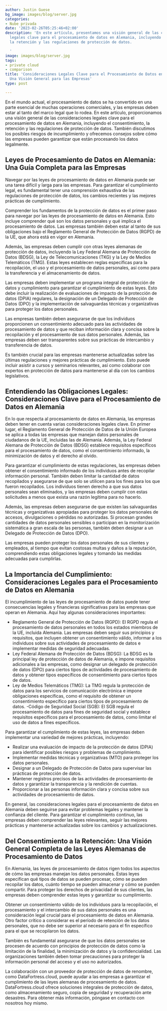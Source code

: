 ```yaml
---
author: Justin Guese
bg_image: images/blog/server.jpg
categories:
- Nube privada
date: '2023-02-26T05:25:46+02:00'
description: 'En este artículo, presentamos una visión general de las consideraciones
  legales clave para el procesamiento de datos en Alemania, incluyendo el consentimiento,
  la retención y las regulaciones de protección de datos.

  '
image: images/blog/server.jpg
tags:
- private cloud
- comparison
title: 'Consideraciones Legales Clave para el Procesamiento de Datos en Alemania:
  Una Visión General para las Empresas'
type: post

---
```

En el mundo actual, el procesamiento de datos se ha convertido en una parte esencial de muchas operaciones comerciales, y las empresas deben estar al tanto del marco legal que lo rodea. En este artículo, proporcionamos una visión general de las consideraciones legales clave para el procesamiento de datos en Alemania, incluyendo el consentimiento, la retención y las regulaciones de protección de datos. También discutimos los posibles riesgos de incumplimiento y ofrecemos consejos sobre cómo las empresas pueden garantizar que están procesando los datos legalmente.

## Leyes de Procesamiento de Datos en Alemania: Una Guía Completa para las Empresas

Navegar por las leyes de procesamiento de datos en Alemania puede ser una tarea difícil y larga para las empresas. Para garantizar el cumplimiento legal, es fundamental tener una comprensión exhaustiva de las regulaciones de protección de datos, los cambios recientes y las mejores prácticas de cumplimiento.

Comprender los fundamentos de la protección de datos es el primer paso para navegar por las leyes de procesamiento de datos en Alemania. Esto incluye comprender qué son los datos personales y qué implica el procesamiento de datos. Las empresas también deben estar al tanto de sus obligaciones bajo el Reglamento General de Protección de Datos (RGPD) de la UE, que ahora está en vigor en Alemania.

Además, las empresas deben cumplir con otras leyes alemanas de protección de datos, incluyendo la Ley Federal Alemana de Protección de Datos (BDSG), la Ley de Telecomunicaciones (TKG) y la Ley de Medios Telemáticos (TMG). Estas leyes establecen reglas específicas para la recopilación, el uso y el procesamiento de datos personales, así como para la transferencia y el almacenamiento de datos.

Las empresas deben implementar un programa integral de protección de datos y cumplimiento para garantizar el cumplimiento de estas leyes. Esto debe incluir la realización de evaluaciones de impacto de la protección de datos (DPIA) regulares, la designación de un Delegado de Protección de Datos (DPO) y la implementación de salvaguardas técnicas y organizativas para proteger los datos personales.

Las empresas también deben asegurarse de que los individuos proporcionen un consentimiento adecuado para las actividades de procesamiento de datos y que reciban información clara y concisa sobre la recopilación y el procesamiento de sus datos personales. Además, las empresas deben ser transparentes sobre sus prácticas de intercambio y transferencia de datos.

Es también crucial para las empresas mantenerse actualizadas sobre las últimas regulaciones y mejores prácticas de cumplimiento. Esto puede incluir asistir a cursos y seminarios relevantes, así como colaborar con expertos en protección de datos para mantenerse al día con los cambios legislativos.

## Entendiendo las Obligaciones Legales: Consideraciones Clave para el Procesamiento de Datos en Alemania

En lo que respecta al procesamiento de datos en Alemania, las empresas deben tener en cuenta varias consideraciones legales clave. En primer lugar, el Reglamento General de Protección de Datos de la Unión Europea se aplica a todas las empresas que manejan datos personales de ciudadanos de la UE, incluidas las de Alemania. Además, la Ley Federal Alemana de Protección de Datos (BDSG) establece requisitos específicos para el procesamiento de datos, como el consentimiento informado, la minimización de datos y el derecho al olvido.

Para garantizar el cumplimiento de estas regulaciones, las empresas deben obtener el consentimiento informado de los individuos antes de recopilar información personal. También deben limitar la cantidad de datos recopilados y asegurarse de que solo se utilicen para los fines para los que fueron recopilados. Los individuos tienen derecho a que sus datos personales sean eliminados, y las empresas deben cumplir con estas solicitudes a menos que exista una razón legítima para no hacerlo.

Además, las empresas deben asegurarse de que existen las salvaguardas técnicas y organizativas apropiadas para proteger los datos personales de accesos, divulgaciones o pérdidas no autorizadas. Si procesan grandes cantidades de datos personales sensibles o participan en la monitorización sistemática a gran escala de las personas, también deben designar a un Delegado de Protección de Datos (DPO).

Las empresas pueden proteger los datos personales de sus clientes y empleados, al tiempo que evitan costosas multas y daños a la reputación, comprendiendo estas obligaciones legales y tomando las medidas adecuadas para cumplirlas.

## La Importancia del Cumplimiento: Consideraciones Legales para el Procesamiento de Datos en Alemania

El incumplimiento de las leyes de procesamiento de datos puede tener consecuencias legales y financieras significativas para las empresas que operan en Alemania.
Aquí hay algunas consideraciones importantes:

- Reglamento General de Protección de Datos (RGPD): El RGPD regula el procesamiento de datos personales en todos los estados miembros de la UE, incluida Alemania. Las empresas deben seguir sus principios y requisitos, que incluyen obtener un consentimiento válido, informar a los individuos sobre sus actividades de procesamiento de datos e implementar medidas de seguridad adecuadas.
- Ley Federal Alemana de Protección de Datos (BDSG): La BDSG es la principal ley de protección de datos de Alemania, e impone requisitos adicionales a las empresas, como designar un delegado de protección de datos (DPO) para ciertos tipos de actividades de procesamiento de datos y obtener tipos específicos de consentimiento para ciertos tipos de datos.
- Ley de Medios Telemáticos (TMG): La TMG regula la protección de datos para los servicios de comunicación electrónica e impone obligaciones específicas, como el requisito de obtener un consentimiento específico para ciertos tipos de procesamiento de datos.
-Código de Seguridad Social (SGB): El SGB regula el procesamiento de datos para fines de seguridad social y establece requisitos específicos para el procesamiento de datos, como limitar el uso de datos a fines específicos.

Para garantizar el cumplimiento de estas leyes, las empresas deben implementar una variedad de mejores prácticas, incluyendo:

- Realizar una evaluación de impacto de la protección de datos (DPIA) para identificar posibles riesgos y problemas de cumplimiento.
- Implementar medidas técnicas y organizativas (MTO) para proteger los datos personales.
- Designar a un Delegado de Protección de Datos para supervisar las prácticas de protección de datos.
- Mantener registros precisos de las actividades de procesamiento de datos y garantizar la transparencia y la rendición de cuentas.
- Proporcionar a las personas información clara y concisa sobre sus actividades de procesamiento de datos.

En general, las consideraciones legales para el procesamiento de datos en Alemania deben seguirse para evitar problemas legales y mantener la confianza del cliente. Para garantizar el cumplimiento continuo, las empresas deben comprender las leyes relevantes, seguir las mejores prácticas y mantenerse actualizadas sobre los cambios y actualizaciones.

## Del Consentimiento a la Retención: Una Visión General Completa de las Leyes Alemanas de Procesamiento de Datos

En Alemania, las leyes de procesamiento de datos rigen todos los aspectos de cómo las empresas manejan los datos personales. Estas leyes especifican qué tipos de datos se pueden procesar, cómo se pueden recopilar los datos, cuánto tiempo se pueden almacenar y cómo se pueden compartir. Para proteger los derechos de privacidad de sus clientes, las empresas deben comprender estas leyes y garantizar su cumplimiento.

Obtener un consentimiento válido de los individuos para la recopilación, el procesamiento y el intercambio de sus datos personales es una consideración legal crucial para el procesamiento de datos en Alemania. Otro factor crítico a considerar es el período de retención de los datos personales, que no debe ser superior al necesario para el fin específico para el que se recopilaron los datos.

También es fundamental asegurarse de que los datos personales se procesen de acuerdo con principios de protección de datos como la limitación de la finalidad, la minimización de datos y la confidencialidad. Las organizaciones también deben tomar precauciones para proteger la información personal del acceso y el uso no autorizados.

La colaboración con un proveedor de protección de datos de renombre, como DataFortress.cloud, puede ayudar a las empresas a garantizar el cumplimiento de las leyes alemanas de procesamiento de datos. DataFortress.cloud ofrece soluciones integrales de protección de datos, como almacenamiento seguro, copia de seguridad y recuperación ante desastres. Para obtener más información, póngase en contacto con nosotros hoy mismo.
